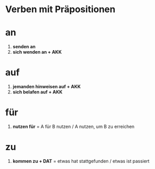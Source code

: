 # Verben mit Präpositionen

# an
1. **senden an**
2. **sich wenden an + AKK**

# auf
1. **jemanden hinweisen auf + AKK**
2. **sich belafen auf + AKK**

# für
1. **nutzen für** = A für B nutzen / A nutzen, um B zu erreichen

# zu
1. **kommen zu + DAT** = etwas hat stattgefunden / etwas ist passiert
